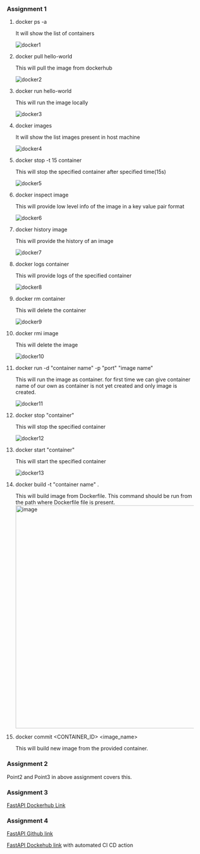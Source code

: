 ### Assignment 1


1. docker ps -a

     It will show the list of containers
  
  
     ![docker1](https://user-images.githubusercontent.com/8469407/195258383-99c37fe9-4b5d-4597-ad30-dd0e294d8315.PNG)
     
  
2. docker pull hello-world

     This will pull the image from dockerhub
       
       
     ![docker2](https://user-images.githubusercontent.com/8469407/195259860-3811a20e-bc5d-43a7-ba85-5c7e4e475475.PNG)


3. docker run hello-world

     This will run the image locally
        
        
     ![docker3](https://user-images.githubusercontent.com/8469407/195260257-d5fc5958-ff91-4de7-8b4f-a9008727fa70.PNG)


4. docker images

     It will show the list images present in host machine
     
     
     ![docker4](https://user-images.githubusercontent.com/8469407/195261053-d6e83752-9380-4b63-8bc8-2647b1941118.PNG)

5. docker stop -t 15 container

     This will stop the specified container after specified time(15s)
     
     
     ![docker5](https://user-images.githubusercontent.com/8469407/195262253-aee908a6-8697-40ec-9734-577c72b4fee5.PNG)

6. docker inspect image

     This will provide low level info of the image in a key value pair format
     
     
     ![docker6](https://user-images.githubusercontent.com/8469407/195263108-48e38d75-519a-4191-86fe-d739da898ebd.PNG)

7. docker history image

     This will provide the history of an image
     
     
     ![docker7](https://user-images.githubusercontent.com/8469407/195263666-33ffef61-4b74-486a-b53b-764e81a119d7.PNG)

8. docker logs container

     This will provide logs of the specified container
     
     
     ![docker8](https://user-images.githubusercontent.com/8469407/195263990-56e6d4cd-ed8b-412d-8efa-ed4173f266a5.PNG)
     
 9. docker rm container
 
      This will delete the container
      
      
      ![docker9](https://user-images.githubusercontent.com/8469407/195752991-c8d12c58-40f5-4124-a6cd-94de2dc3060b.PNG)

10. docker rmi image

      This will delete the image
      
      
      ![docker10](https://user-images.githubusercontent.com/8469407/195753293-d106bc6c-64f7-4cf6-a150-f947f66ed5fc.PNG)


11. docker run -d "container name" -p "port" "image name"

      This will run the image as container. for first time we can give container name of our own as container is not yet created and only image is created.
      
      
      ![docker11](https://user-images.githubusercontent.com/8469407/195760879-d33e1215-8e33-41ba-baa6-a4955330297c.PNG)

12. docker stop "container"

      This will stop the specified container
      
      ![docker12](https://user-images.githubusercontent.com/8469407/195764517-03d5a489-12e3-4e16-9125-39ceafe54fc2.PNG)

13. docker start "container"

      This will start the specified container
      
      
      ![docker13](https://user-images.githubusercontent.com/8469407/195764793-75d7d5b8-d950-447c-b464-1e4de07cc934.PNG)
      
14. docker build -t "container name" .

      This will build image from Dockerfile. This command should be run from the path where Dockerfile file is present.
      <img width="599" alt="image" src="https://user-images.githubusercontent.com/8469407/233414090-eacba87b-780c-416b-a0e7-b1b7df8951fa.png">
      
15. docker commit <CONTAINER_ID> <image_name>
     
      This will build new image from the provided container.

      
      
### Assignment 2

Point2 and Point3 in above assignment covers this.


### Assignment 3

[FastAPI Dockerhub Link](https://hub.docker.com/repository/docker/ravikanur/sample_api/general)

### Assignment 4

[FastAPI Github link](https://github.com/ravikanur/sample_fastapi)

[FastAPI Dockehub link](https://hub.docker.com/repository/docker/ravikanur/sample_fastapi) with automated CI CD action



